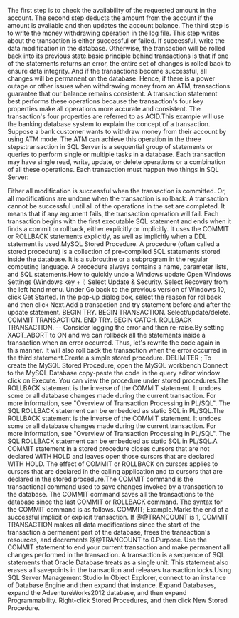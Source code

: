 The first step is to check the availability of the requested amount in the account.
The second step deducts the amount from the account if the amount is available and then updates the account balance.
The third step is to write the money withdrawing operation in the log file. This step writes about the transaction is either successful or failed. If successful, write the data modification in the database. Otherwise, the transaction will be rolled back into its previous state.basic principle behind transactions is that if one of the statements returns an error, the entire set of changes is rolled back to ensure data integrity. And if the transactions become successful, all changes will be permanent on the database. Hence, if there is a power outage or other issues when withdrawing money from an ATM, transactions guarantee that our balance remains consistent. A transaction statement best performs these operations because the transaction's four key properties make all operations more accurate and consistent. The transaction's four properties are referred to as ACID.This example will use the banking database system to explain the concept of a transaction. Suppose a bank customer wants to withdraw money from their account by using ATM mode. The ATM can achieve this operation in the three steps:transaction in SQL Server is a sequential group of statements or queries to perform single or multiple tasks in a database. Each transaction may have single read, write, update, or delete operations or a combination of all these operations. Each transaction must happen two things in SQL Server:

Either all modification is successful when the transaction is committed.
Or, all modifications are undone when the transaction is rollback.
A transaction cannot be successful until all of the operations in the set are completed. It means that if any argument fails, the transaction operation will fail. Each transaction begins with the first executable SQL statement and ends when it finds a commit or rollback, either explicitly or implicitly. It uses the COMMIT or ROLLBACK statements explicitly, as well as implicitly when a DDL statement is used.MySQL Stored Procedure. A procedure (often called a stored procedure) is a collection of pre-compiled SQL statements stored inside the database. It is a subroutine or a subprogram in the regular computing language. A procedure always contains a name, parameter lists, and SQL statements.How to quickly undo a Windows update
Open Windows Settings (Windows key + i)
Select Update & Security.
Select Recovery from the left hand menu.
Under Go back to the previous version of Windows 10, click Get Started.
In the pop-up dialog box, select the reason for rollback and then click Next.Add a transaction and try statement before and after the update statement.
BEGIN TRY.
BEGIN TRANSACTION.
Select/update/delete.
COMMIT TRANSACTION.
END TRY.
BEGIN CATCH.
ROLLBACK TRANSACTION.
-- Consider logging the error and then re-raise.By setting XACT_ABORT to ON and we can rollback all the statements inside a transaction when an error occurred. Thus, let's rewrite the code again in this manner. It will also roll back the transaction when the error occurred in the third statement.Create a simple stored procedure. DELIMITER ; To create the MySQL Stored Procedure, open the MySQL workbench Connect to the MySQL Database copy-paste the code in the query editor window click on Execute. You can view the procedure under stored procedures.The ROLLBACK statement is the inverse of the COMMIT statement. It undoes some or all database changes made during the current transaction. For more information, see "Overview of Transaction Processing in PL/SQL". The SQL ROLLBACK statement can be embedded as static SQL in PL/SQL.The ROLLBACK statement is the inverse of the COMMIT statement. It undoes some or all database changes made during the current transaction. For more information, see "Overview of Transaction Processing in PL/SQL". The SQL ROLLBACK statement can be embedded as static SQL in PL/SQL.A COMMIT statement in a stored procedure closes cursors that are not declared WITH HOLD and leaves open those cursors that are declared WITH HOLD. The effect of COMMIT or ROLLBACK on cursors applies to cursors that are declared in the calling application and to cursors that are declared in the stored procedure.The COMMIT command is the transactional command used to save changes invoked by a transaction to the database. The COMMIT command saves all the transactions to the database since the last COMMIT or ROLLBACK command. The syntax for the COMMIT command is as follows. COMMIT; Example.Marks the end of a successful implicit or explicit transaction. If @@TRANCOUNT is 1, COMMIT TRANSACTION makes all data modifications since the start of the transaction a permanent part of the database, frees the transaction's resources, and decrements @@TRANCOUNT to 0.Purpose. Use the COMMIT statement to end your current transaction and make permanent all changes performed in the transaction. A transaction is a sequence of SQL statements that Oracle Database treats as a single unit. This statement also erases all savepoints in the transaction and releases transaction locks.Using SQL Server Management Studio
In Object Explorer, connect to an instance of Database Engine and then expand that instance.
Expand Databases, expand the AdventureWorks2012 database, and then expand Programmability.
Right-click Stored Procedures, and then click New Stored Procedure.
